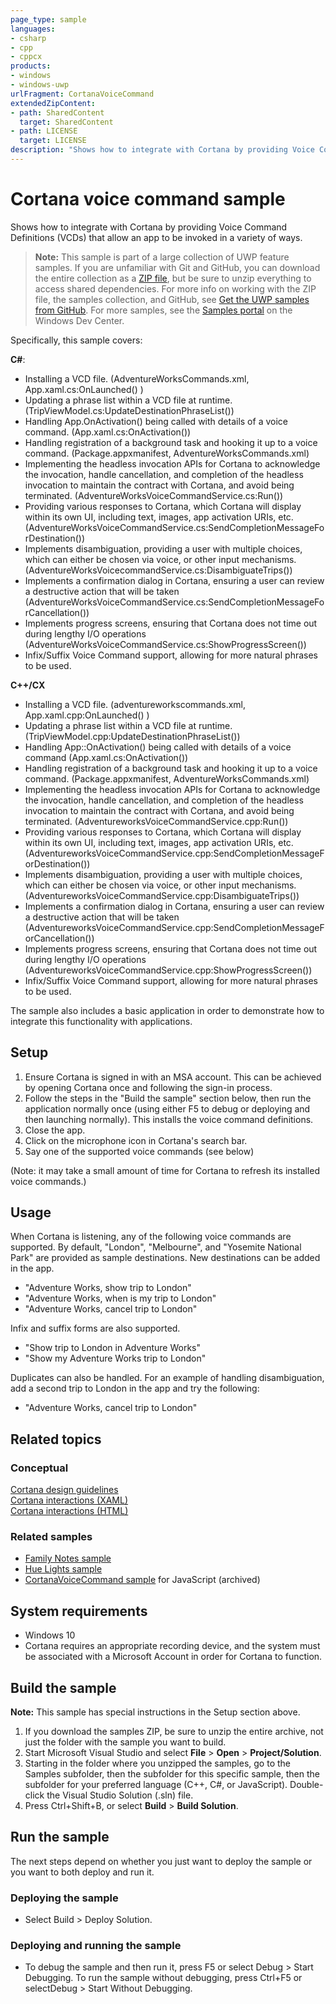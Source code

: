 ```yaml
---
page_type: sample
languages:
- csharp
- cpp
- cppcx
products:
- windows
- windows-uwp
urlFragment: CortanaVoiceCommand
extendedZipContent:
- path: SharedContent
  target: SharedContent
- path: LICENSE
  target: LICENSE
description: "Shows how to integrate with Cortana by providing Voice Command Definitions (VCDs) that allow an app to be invoked in a variety of ways."
---
```


<!---
  category: SpeechAndCortana 
  samplefwlink: http://go.microsoft.com/fwlink/p/?LinkId=619899
--->

# Cortana voice command sample

Shows how to integrate with Cortana by providing Voice Command Definitions (VCDs) that allow an app to be invoked in a variety of ways.

> **Note:** This sample is part of a large collection of UWP feature samples. 
> If you are unfamiliar with Git and GitHub, you can download the entire collection as a 
> [ZIP file](https://github.com/Microsoft/Windows-universal-samples/archive/master.zip), but be 
> sure to unzip everything to access shared dependencies. For more info on working with the ZIP file, 
> the samples collection, and GitHub, see [Get the UWP samples from GitHub](https://aka.ms/ovu2uq). 
> For more samples, see the [Samples portal](https://aka.ms/winsamples) on the Windows Dev Center. 

Specifically, this sample covers:

**C#**:

-   Installing a VCD file. (AdventureWorksCommands.xml, App.xaml.cs:OnLaunched() )
-   Updating a phrase list within a VCD file at runtime. (TripViewModel.cs:UpdateDestinationPhraseList())
-   Handling App.OnActivation() being called with details of a voice command. (App.xaml.cs:OnActivation())  
-   Handling registration of a background task and hooking it up to a voice command. (Package.appxmanifest, AdventureWorksCommands.xml)
-   Implementing the headless invocation APIs for Cortana to acknowledge the invocation, handle cancellation, and completion of the headless invocation to maintain the contract with Cortana, and avoid being terminated. (AdventureWorksVoiceCommandService.cs:Run())
-   Providing various responses to Cortana, which Cortana will display within its own UI, including text, images, app activation URIs, etc. (AdventureWorksVoiceCommandService.cs:SendCompletionMessageForDestination())
-   Implements disambiguation, providing a user with multiple choices, which can either be chosen via voice, or other input mechanisms. (AdventureWorksVoicecommandService.cs:DisambiguateTrips())
-   Implements a confirmation dialog in Cortana, ensuring a user can review a destructive action that will be taken (AdventureWorksVoiceCommandService.cs:SendCompletionMessageForCancellation())
-   Implements progress screens, ensuring that Cortana does not time out during lengthy I/O operations (AdventureWorksVoiceCommandService.cs:ShowProgressScreen())
-   Infix/Suffix Voice Command support, allowing for more natural phrases to be used. 

**C++/CX**

-  Installing a VCD file. (adventureworkscommands.xml, App.xaml.cpp:OnLaunched() )
-  Updating a phrase list within a VCD file at runtime. (TripViewModel.cpp:UpdateDestinationPhraseList())
-  Handling App::OnActivation() being called with details of a voice command (App.xaml.cs:OnActivation())
-  Handling registration of a background task and hooking it up to a voice command. (Package.appxmanifest, AdventureWorksCommands.xml)
-  Implementing the headless invocation APIs for Cortana to acknowledge the invocation, handle cancellation, and completion of the headless invocation to maintain the contract with Cortana, and avoid being terminated. (AdventureworksVoiceCommandService.cpp:Run())
-  Providing various responses to Cortana, which Cortana will display within its own UI, including text, images, app activation URIs, etc. (AdventureworksVoiceCommandService.cpp:SendCompletionMessageForDestination())
-   Implements disambiguation, providing a user with multiple choices, which can either be chosen via voice, or other input mechanisms. (AdventureworksVoiceCommandService.cpp:DisambiguateTrips())
-   Implements a confirmation dialog in Cortana, ensuring a user can review a destructive action that will be taken (AdventureworksVoiceCommandService.cpp:SendCompletionMessageForCancellation())
-   Implements progress screens, ensuring that Cortana does not time out during lengthy I/O operations (AdventureworksVoiceCommandService.cpp:ShowProgressScreen())
-   Infix/Suffix Voice Command support, allowing for more natural phrases to be used. 

The sample also includes a basic application in order to demonstrate how to integrate this functionality with applications. 

## Setup

1. Ensure Cortana is signed in with an MSA account. This can be achieved by opening Cortana once and following the sign-in process. 
2. Follow the steps in the "Build the sample" section below, then run the application normally once (using either F5 to debug or deploying and then launching normally). This installs the voice command definitions.
3. Close the app.
4. Click on the microphone icon in Cortana's search bar. 
5. Say one of the supported voice commands (see below)

(Note: it may take a small amount of time for Cortana to refresh its installed voice commands.)

## Usage

When Cortana is listening, any of the following voice commands are supported. By default, "London", "Melbourne", and "Yosemite National Park" are provided as sample destinations. New destinations can be added in the app.

- "Adventure Works, show trip to London"
- "Adventure Works, when is my trip to London"
- "Adventure Works, cancel trip to London"

Infix and suffix forms are also supported.

- "Show trip to London in Adventure Works"
- "Show my Adventure Works trip to London"

Duplicates can also be handled. For an example of handling disambiguation, add a second trip to London in the app and try the following:

- "Adventure Works, cancel trip to London"

## Related topics

### Conceptual

[Cortana design guidelines](https://msdn.microsoft.com/library/windows/apps/xaml/dn974233.aspx)  
[Cortana interactions (XAML)](https://msdn.microsoft.com/library/windows/apps/mt185598)  
[Cortana interactions (HTML)](https://msdn.microsoft.com/library/windows/apps/dn974231.aspx)  

### Related samples

* [Family Notes sample](https://github.com/Microsoft/Windows-appsample-familynotes)
* [Hue Lights sample](https://github.com/Microsoft/Windows-appsample-huelightcontroller)
* [CortanaVoiceCommand sample](/archived/CortanaVoiceCommand/) for JavaScript (archived)

## System requirements

* Windows 10
* Cortana requires an appropriate recording device, and the system must be associated with a Microsoft Account in order for Cortana to function.

## Build the sample

**Note:** This sample has special instructions in the Setup section above. 

1. If you download the samples ZIP, be sure to unzip the entire archive, not just the folder with the sample you want to build. 
2. Start Microsoft Visual Studio and select **File** \> **Open** \> **Project/Solution**.
3. Starting in the folder where you unzipped the samples, go to the Samples subfolder, then the subfolder for this specific sample, then the subfolder for your preferred language (C++, C#, or JavaScript). Double-click the Visual Studio Solution (.sln) file.
4. Press Ctrl+Shift+B, or select **Build** \> **Build Solution**.

## Run the sample

The next steps depend on whether you just want to deploy the sample or you want to both deploy and run it.

### Deploying the sample

- Select Build > Deploy Solution. 

### Deploying and running the sample

- To debug the sample and then run it, press F5 or select Debug >  Start Debugging. To run the sample without debugging, press Ctrl+F5 or selectDebug > Start Without Debugging. 

